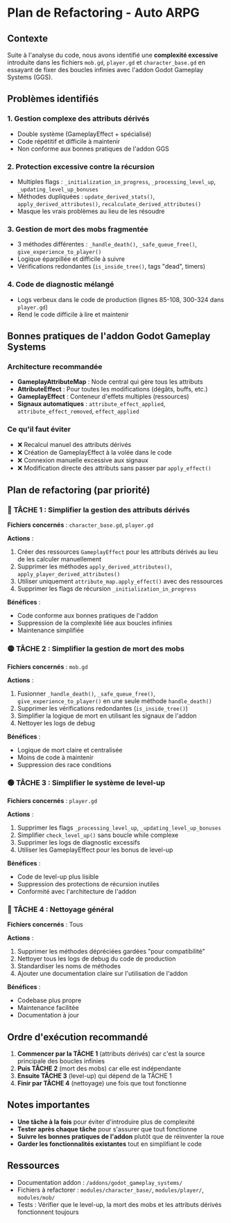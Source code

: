 # Plan de Refactoring - Auto ARPG

## Contexte

Suite à l'analyse du code, nous avons identifié une **complexité excessive** introduite dans les fichiers `mob.gd`, `player.gd` et `character_base.gd` en essayant de fixer des boucles infinies avec l'addon Godot Gameplay Systems (GGS).

## Problèmes identifiés

### 1. **Gestion complexe des attributs dérivés**
- Double système (GameplayEffect + spécialisé) 
- Code répétitif et difficile à maintenir
- Non conforme aux bonnes pratiques de l'addon GGS

### 2. **Protection excessive contre la récursion**
- Multiples flags : `_initialization_in_progress`, `_processing_level_up`, `_updating_level_up_bonuses`
- Méthodes dupliquées : `update_derived_stats()`, `apply_derived_attributes()`, `recalculate_derived_attributes()`
- Masque les vrais problèmes au lieu de les résoudre

### 3. **Gestion de mort des mobs fragmentée**
- 3 méthodes différentes : `_handle_death()`, `_safe_queue_free()`, `give_experience_to_player()`
- Logique éparpillée et difficile à suivre
- Vérifications redondantes (`is_inside_tree()`, tags "dead", timers)

### 4. **Code de diagnostic mélangé**
- Logs verbeux dans le code de production (lignes 85-108, 300-324 dans `player.gd`)
- Rend le code difficile à lire et maintenir

## Bonnes pratiques de l'addon Godot Gameplay Systems

### Architecture recommandée
- **GameplayAttributeMap** : Node central qui gère tous les attributs
- **AttributeEffect** : Pour toutes les modifications (dégâts, buffs, etc.)
- **GameplayEffect** : Conteneur d'effets multiples (ressources)
- **Signaux automatiques** : `attribute_effect_applied`, `attribute_effect_removed`, `effect_applied`

### Ce qu'il faut éviter
- ❌ Recalcul manuel des attributs dérivés
- ❌ Création de GameplayEffect à la volée dans le code
- ❌ Connexion manuelle excessive aux signaux
- ❌ Modification directe des attributs sans passer par `apply_effect()`

## Plan de refactoring (par priorité)

### 🔴 **TÂCHE 1 : Simplifier la gestion des attributs dérivés**
**Fichiers concernés** : `character_base.gd`, `player.gd`

**Actions** :
1. Créer des ressources `GameplayEffect` pour les attributs dérivés au lieu de les calculer manuellement
2. Supprimer les méthodes `apply_derived_attributes()`, `apply_player_derived_attributes()`
3. Utiliser uniquement `attribute_map.apply_effect()` avec des ressources
4. Supprimer les flags de récursion `_initialization_in_progress`

**Bénéfices** :
- Code conforme aux bonnes pratiques de l'addon
- Suppression de la complexité liée aux boucles infinies
- Maintenance simplifiée

### 🟡 **TÂCHE 2 : Simplifier la gestion de mort des mobs**
**Fichiers concernés** : `mob.gd`

**Actions** :
1. Fusionner `_handle_death()`, `_safe_queue_free()`, `give_experience_to_player()` en une seule méthode `handle_death()`
2. Supprimer les vérifications redondantes (`is_inside_tree()`)
3. Simplifier la logique de mort en utilisant les signaux de l'addon
4. Nettoyer les logs de debug

**Bénéfices** :
- Logique de mort claire et centralisée
- Moins de code à maintenir
- Suppression des race conditions

### 🟢 **TÂCHE 3 : Simplifier le système de level-up**
**Fichiers concernés** : `player.gd`

**Actions** :
1. Supprimer les flags `_processing_level_up`, `_updating_level_up_bonuses`
2. Simplifier `check_level_up()` sans boucle while complexe
3. Supprimer les logs de diagnostic excessifs
4. Utiliser les GameplayEffect pour les bonus de level-up

**Bénéfices** :
- Code de level-up plus lisible
- Suppression des protections de récursion inutiles
- Conformité avec l'architecture de l'addon

### 🔵 **TÂCHE 4 : Nettoyage général**
**Fichiers concernés** : Tous

**Actions** :
1. Supprimer les méthodes dépréciées gardées "pour compatibilité"
2. Nettoyer tous les logs de debug du code de production
3. Standardiser les noms de méthodes
4. Ajouter une documentation claire sur l'utilisation de l'addon

**Bénéfices** :
- Codebase plus propre
- Maintenance facilitée
- Documentation à jour

## Ordre d'exécution recommandé

1. **Commencer par la TÂCHE 1** (attributs dérivés) car c'est la source principale des boucles infinies
2. **Puis TÂCHE 2** (mort des mobs) car elle est indépendante
3. **Ensuite TÂCHE 3** (level-up) qui dépend de la TÂCHE 1
4. **Finir par TÂCHE 4** (nettoyage) une fois que tout fonctionne

## Notes importantes

- **Une tâche à la fois** pour éviter d'introduire plus de complexité
- **Tester après chaque tâche** pour s'assurer que tout fonctionne
- **Suivre les bonnes pratiques de l'addon** plutôt que de réinventer la roue
- **Garder les fonctionnalités existantes** tout en simplifiant le code

## Ressources

- Documentation addon : `/addons/godot_gameplay_systems/`
- Fichiers à refactorer : `modules/character_base/`, `modules/player/`, `modules/mob/`
- Tests : Vérifier que le level-up, la mort des mobs et les attributs dérivés fonctionnent toujours
